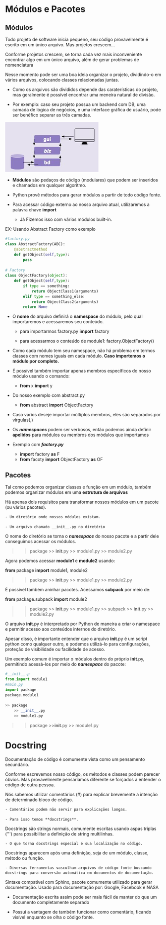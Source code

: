 # Módulos e Pacotes

## Módulos

Todo projeto de software inicia pequeno, seu código provavelmente é escrito em um único arquivo. Mas projetos crescem...

Conforme projetos crescem, se torna cada vez mais inconveniente encontrar algo em um único arquivo, além de gerar problemas de nomenclatura

Nesse momento pode ser uma boa ideia organizar o projeto, dividindo-o em vários arquivos, colocando classes relacionadas juntas.

- Como os arquivos são divididos depende das caraterísticas do projeto, mas geralmente é possível encontrar uma meneira natural de divisão.

- Por exemplo: caso seu projeto possua um backend com DB, uma camada de lógica de negócios, e uma interface gráfica de usuário, pode ser benéfico separar as três camadas.

<img src="./.assets/div.jpg">

- **Módulos** são pedaços de código (modulares) que podem ser inseridos e chamados em qualquer algoritmo.

- Python provê métodos para gerar módulos a partir de todo código fonte.

- Para acessar código externo ao nosso arquivo atual, utilizaremos a palavra chave **import**

    - Já Fizemos isso com vários módulos built-in.

EX: Usando Abstract Factory como exemplo

```python
#factory.py
class AbstractFactory(ABC):
    @abstractmethod
    def getObject(self,type):
        pass

# Factory
class ObjectFactory(object):
    def getObject(self,type):
        if type == something:
            return ObjectClass1(arguments)
        elif type == something_else:
            return ObjectClass2(arguments)
        return None

```

- O **nome** do arquivo definirá o **namespace** do módulo, pelo qual importaremos e acessaremos seu conteúdo.
   
    - para importarmos factory.py
        **import** factory

    - para acessarmos o conteúdo de module1:
        factory.ObjectFactory()

- Como cada módulo tem seu namespace, não há problema em termos classes com nomes iguais em cada módulo. **Caso importemos o módulo por completo.**

- É possível também importar apenas membros específicos do nosso módulo usando o comando:
    - **from** x **import** y

- Do nosso exemplo com abstract.py
    - **from** abstract **import** ObjectFactory

- Caso vários deseje importar múltiplos membros, eles são separados por vírgulas(,)

- Os ***namespaces*** podem ser verbosos, então podemos ainda definir **apelidos** para módulos ou membros dos módulos que importamos

- Exemplo com ***factory.py***
    - **import** factory **as** F
    - **from** facoty **import** ObjectFactory **as** OF


## Pacotes

Tal como podemos organizar classes e função em um módulo, também podemos organizar módulos em uma **estrutura de arquivos**

Há apenas dois requisitos para transformar nossos módulos em um pacote (ou vários pacotes).
    
    - Um diretório onde nossos módulos existam.

    - Um arquivo chamado __init__.py no diretório


O nome do diretório se torna o ***namespace*** do nosso pacote e a partir dele conseguimos acessar os módulos.

>> package
    >> __init__.py
    >> module1.py
    >> module2.py

Agora podemos acessar **module1** e **module2** usando:

**from** package **import** module1, module2


>> package
    >> __init__.py
    >> module1.py
    >> module2.py


É possível também aninhar pacotes. Acessamos **subpack** por meio de:

**from** package.subpack **import** module2

>> package
    >> __init__.py
    >> module1.py
    >> subpack
        >> __init__.py
        >> module2.py

O arquivo __init__.py é interpretado por Python de maneira a criar o namespace e permitir acesso aos conteúdos internos do diretório.

Apesar disso, é importante entender que o arquivo __init__.py é um script python como qualquer outro, e podemos utilizá-lo para configurações, proteção de visibilidade ou facilidade de acesso.

Um exemplo comum é importar o módulos dentro do próprio __init__.py, permitindo acessá-los por meio do ***namespace*** do pacote:


```python
#__init__.p
from.import module1
#main.py
import package
package.module1

>> package
    >> __init__.py
    >> module1.py
```

>> package
    >>__init__.py
    >> module1.py

# Docstring

Documentação de código é comumente vista como um pensamento secundário.

Conforme escrevemos nosso código, os métodos e classes podem parecer óbvios. Mas provavelmente pensaríamos diferente se forçados a entender o código de outra pessoa.

Nós sabemos utilizar comentários (#) para explicar brevemente a intenção de determinado bloco de código.

    - Comentários podem não servir para explicações longas.

    - Para isso temos **docstrings**.

Docstrings são strings normais, comumente escritas usando aspas triplas (''') para possibilitar a definição de string multilinhas.

    - O que torna docstrings especial é sua localização no código.

Docstrings aparecem após uma definição, seja de um módulo, classe, método ou função.

    - Diversas ferramentas vasculham arquivos de código fonte buscando docstrings para conversão automática em documentos de documentação.

Sintaxe compatível com Sphinx, pacote comumente utilizado para gerar documentação. Usado para documentação por: Google, Facebook e NASA

- Documentação escrita assim pode ser mais fácil de manter do que um documento completamente separado

- Possui a vantagem de também funcionar como comentário, ficando visível enquanto se olha o código fonte.